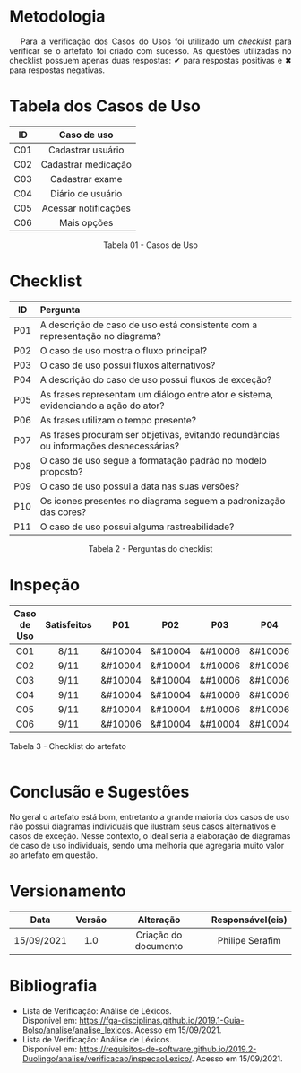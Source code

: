 # <a>Metodologia</a>

<p style="text-indent: 20px; text-align: justify"> Para a verificação dos Casos do Usos foi utilizado um <em>checklist</em> para verificar se o artefato foi criado com sucesso. As questões utilizadas no checklist possuem apenas duas respostas: &#10004 para respostas positivas  e &#10006 para respostas negativas.
</p>

# <a>Tabela dos Casos de Uso</a>
<center>

|  ID   |     Caso de uso      |
| :---: | :------------------: |
|  C01  |  Cadastrar usuário   |
|  C02  | Cadastrar medicação  |
|  C03  |   Cadastrar exame    |
|  C04  |  Diário de usuário   |
|  C05  | Acessar notificações |
|  C06  |     Mais opções      |
<figcaption>Tabela 01 - Casos de Uso</figcaption>
</center>

# <a>Checklist</a>
<center>

|  ID   | Pergunta                                                                               |
| :---: | :------------------------------------------------------------------------------------- |
|  P01  | A descrição de caso de uso está consistente com a representação no diagrama?           |
|  P02  | O caso de uso mostra o fluxo principal?                                                |
|  P03  | O caso de uso possui fluxos alternativos?                                              |
|  P04  | A descrição do caso de uso possui fluxos de exceção?                                   |
|  P05  | As frases representam um diálogo entre ator e sistema, evidenciando a ação do ator?    |
|  P06  | As frases utilizam o tempo presente?                                                   |
|  P07  | As frases procuram ser objetivas, evitando redundâncias ou informações desnecessárias? |
|  P08  | O caso de uso segue a formatação padrão no modelo proposto?                            |
|  P09  | O caso de uso possui a data nas suas versões?                                          |
|  P10  | Os icones presentes no diagrama seguem a padronização das cores?                       |
|  P11  | O caso de uso possui alguma rastreabilidade?                                           |
<figcaption>Tabela 2 - Perguntas do checklist</figcaption>
</center>

# <a>Inspeção</a>

| Caso de Uso | Satisfeitos |   P01   |   P02   |   P03   |   P04   |   P05   |   P06   |   P07   |   P08   |   P09   |   P10   |   P11   |
| :---------: | :---------: | :-----: | :-----: | :-----: | :-----: | :-----: | :-----: | :-----: | :-----: | :-----: | :-----: | :-----: |
|     C01     |    8/11     | &#10004 | &#10004 | &#10006 | &#10006 | &#10004 | &#10004 | &#10006 | &#10004 | &#10004 | &#10004 | &#10004 |
|     C02     |    9/11     | &#10004 | &#10004 | &#10006 | &#10006 | &#10004 | &#10004 | &#10004 | &#10004 | &#10004 | &#10004 | &#10004 |
|     C03     |    9/11     | &#10004 | &#10004 | &#10006 | &#10006 | &#10004 | &#10004 | &#10004 | &#10004 | &#10004 | &#10004 | &#10004 |
|     C04     |    9/11     | &#10004 | &#10004 | &#10006 | &#10006 | &#10004 | &#10004 | &#10004 | &#10004 | &#10004 | &#10004 | &#10004 |
|     C05     |    9/11     | &#10004 | &#10004 | &#10006 | &#10006 | &#10004 | &#10004 | &#10004 | &#10004 | &#10004 | &#10004 | &#10004 |
|     C06     |    9/11     | &#10006 | &#10004 | &#10004 | &#10004 | &#10006 | &#10004 | &#10004 | &#10004 | &#10004 | &#10004 | &#10004 |
<figcaption>Tabela 3 - Checklist do artefato</figcaption>
</br>

# <a>Conclusão e Sugestões</a>
No geral o artefato está bom, entretanto a grande maioria dos casos de uso não possui diagramas individuais que ilustram seus casos alternativos e casos de exceção. Nesse contexto, o ideal seria a elaboração de diagramas de caso de uso individuais,  sendo uma melhoria que agregaria muito valor ao artefato em questão.



# <a>Versionamento</a>

|    Data    | Versão |      Alteração       | Responsável(eis) |
| :--------: | :----: | :------------------: | :--------------: |
| 15/09/2021 |  1.0   | Criação do documento | Philipe Serafim  |


# <a>Bibliografia</a>
- Lista de Verificação: Análise de Léxicos.</br>Disponível em: <https://fga-disciplinas.github.io/2019.1-Guia-Bolso/analise/analise_lexicos>. Acesso em 15/09/2021.
- Lista de Verificação: Análise de Léxicos.</br>Disponível em: <https://requisitos-de-software.github.io/2019.2-Duolingo/analise/verificacao/inspecaoLexico/>. Acesso em 15/09/2021.